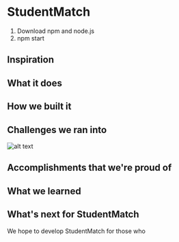 # StudentMatch
1) Download npm and node.js
2) npm start

## Inspiration

## What it does

## How we built it

## Challenges we ran into
![alt text](/Users/kevinwong/Desktop/MainPage.png)

## Accomplishments that we're proud of

## What we learned

## What's next for StudentMatch
We hope to develop StudentMatch for those who

